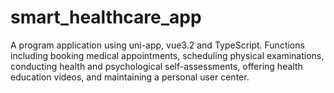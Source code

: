 # smart_healthcare_app
A program application using uni-app, vue3.2 and TypeScript. Functions including booking medical appointments, scheduling physical examinations, conducting health and psychological self-assessments, offering health education videos, and maintaining a personal user center.

